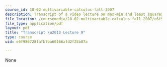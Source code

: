 ```yaml
---
course_id: 18-02-multivariable-calculus-fall-2007
description: Transcript of a video lecture on max-min and least squares.
file_location: /coursemedia/18-02-multivariable-calculus-fall-2007/e6f986728fafb7ba60166afd2f25b07a_18_022007L09.pdf
file_type: application/pdf
layout: pdf
title: "Transcript \u2013 Lecture 9"
type: course
uid: e6f986728fafb7ba60166afd2f25b07a

---
```

None